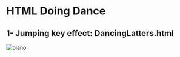 # HTML Doing Dance
## 1- Jumping key effect: DancingLatters.html

![piano](https://user-images.githubusercontent.com/48137657/152035252-7c65d833-7563-457f-87e4-20efad9e9d00.PNG)
